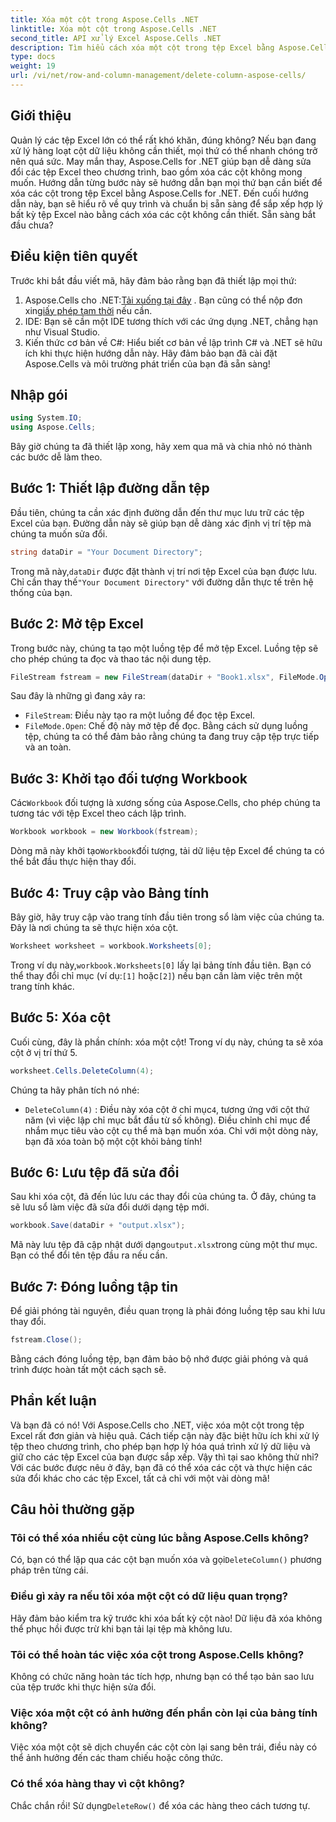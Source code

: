 ```yaml
---
title: Xóa một cột trong Aspose.Cells .NET
linktitle: Xóa một cột trong Aspose.Cells .NET
second_title: API xử lý Excel Aspose.Cells .NET
description: Tìm hiểu cách xóa một cột trong tệp Excel bằng Aspose.Cells cho .NET. Làm theo hướng dẫn chi tiết từng bước của chúng tôi để sắp xếp hợp lý các sửa đổi tệp Excel của bạn.
type: docs
weight: 19
url: /vi/net/row-and-column-management/delete-column-aspose-cells/
---
```

## Giới thiệu
Quản lý các tệp Excel lớn có thể rất khó khăn, đúng không? Nếu bạn đang xử lý hàng loạt cột dữ liệu không cần thiết, mọi thứ có thể nhanh chóng trở nên quá sức. May mắn thay, Aspose.Cells for .NET giúp bạn dễ dàng sửa đổi các tệp Excel theo chương trình, bao gồm xóa các cột không mong muốn. Hướng dẫn từng bước này sẽ hướng dẫn bạn mọi thứ bạn cần biết để xóa các cột trong tệp Excel bằng Aspose.Cells for .NET.
Đến cuối hướng dẫn này, bạn sẽ hiểu rõ về quy trình và chuẩn bị sẵn sàng để sắp xếp hợp lý bất kỳ tệp Excel nào bằng cách xóa các cột không cần thiết. Sẵn sàng bắt đầu chưa?
## Điều kiện tiên quyết
Trước khi bắt đầu viết mã, hãy đảm bảo rằng bạn đã thiết lập mọi thứ:
1.  Aspose.Cells cho .NET:[Tải xuống tại đây](https://releases.aspose.com/cells/net/) . Bạn cũng có thể nộp đơn xin[giấy phép tạm thời](https://purchase.aspose.com/temporary-license/) nếu cần.
2. IDE: Bạn sẽ cần một IDE tương thích với các ứng dụng .NET, chẳng hạn như Visual Studio.
3. Kiến thức cơ bản về C#: Hiểu biết cơ bản về lập trình C# và .NET sẽ hữu ích khi thực hiện hướng dẫn này.
Hãy đảm bảo bạn đã cài đặt Aspose.Cells và môi trường phát triển của bạn đã sẵn sàng!
## Nhập gói
```csharp
using System.IO;
using Aspose.Cells;
```
Bây giờ chúng ta đã thiết lập xong, hãy xem qua mã và chia nhỏ nó thành các bước dễ làm theo.
## Bước 1: Thiết lập đường dẫn tệp
Đầu tiên, chúng ta cần xác định đường dẫn đến thư mục lưu trữ các tệp Excel của bạn. Đường dẫn này sẽ giúp bạn dễ dàng xác định vị trí tệp mà chúng ta muốn sửa đổi.
```csharp
string dataDir = "Your Document Directory";
```
 Trong mã này,`dataDir` được đặt thành vị trí nơi tệp Excel của bạn được lưu. Chỉ cần thay thế`"Your Document Directory"` với đường dẫn thực tế trên hệ thống của bạn.
## Bước 2: Mở tệp Excel
Trong bước này, chúng ta tạo một luồng tệp để mở tệp Excel. Luồng tệp sẽ cho phép chúng ta đọc và thao tác nội dung tệp.
```csharp
FileStream fstream = new FileStream(dataDir + "Book1.xlsx", FileMode.Open);
```
Sau đây là những gì đang xảy ra:
- `FileStream`: Điều này tạo ra một luồng để đọc tệp Excel.
- `FileMode.Open`: Chế độ này mở tệp để đọc.
Bằng cách sử dụng luồng tệp, chúng ta có thể đảm bảo rằng chúng ta đang truy cập tệp trực tiếp và an toàn.
## Bước 3: Khởi tạo đối tượng Workbook
 Các`Workbook` đối tượng là xương sống của Aspose.Cells, cho phép chúng ta tương tác với tệp Excel theo cách lập trình.
```csharp
Workbook workbook = new Workbook(fstream);
```
 Dòng mã này khởi tạo`Workbook`đối tượng, tải dữ liệu tệp Excel để chúng ta có thể bắt đầu thực hiện thay đổi.
## Bước 4: Truy cập vào Bảng tính
Bây giờ, hãy truy cập vào trang tính đầu tiên trong sổ làm việc của chúng ta. Đây là nơi chúng ta sẽ thực hiện xóa cột.
```csharp
Worksheet worksheet = workbook.Worksheets[0];
```
 Trong ví dụ này,`workbook.Worksheets[0]` lấy lại bảng tính đầu tiên. Bạn có thể thay đổi chỉ mục (ví dụ:`[1]` hoặc`[2]`) nếu bạn cần làm việc trên một trang tính khác.
## Bước 5: Xóa cột
Cuối cùng, đây là phần chính: xóa một cột! Trong ví dụ này, chúng ta sẽ xóa cột ở vị trí thứ 5.
```csharp
worksheet.Cells.DeleteColumn(4);
```
Chúng ta hãy phân tích nó nhé:
- `DeleteColumn(4)` : Điều này xóa cột ở chỉ mục`4`, tương ứng với cột thứ năm (vì việc lập chỉ mục bắt đầu từ số không). Điều chỉnh chỉ mục để nhắm mục tiêu vào cột cụ thể mà bạn muốn xóa.
Chỉ với một dòng này, bạn đã xóa toàn bộ một cột khỏi bảng tính!
## Bước 6: Lưu tệp đã sửa đổi
Sau khi xóa cột, đã đến lúc lưu các thay đổi của chúng ta. Ở đây, chúng ta sẽ lưu sổ làm việc đã sửa đổi dưới dạng tệp mới.
```csharp
workbook.Save(dataDir + "output.xlsx");
```
 Mã này lưu tệp đã cập nhật dưới dạng`output.xlsx`trong cùng một thư mục. Bạn có thể đổi tên tệp đầu ra nếu cần.
## Bước 7: Đóng luồng tập tin
Để giải phóng tài nguyên, điều quan trọng là phải đóng luồng tệp sau khi lưu thay đổi.
```csharp
fstream.Close();
```
Bằng cách đóng luồng tệp, bạn đảm bảo bộ nhớ được giải phóng và quá trình được hoàn tất một cách sạch sẽ.
## Phần kết luận
Và bạn đã có nó! Với Aspose.Cells cho .NET, việc xóa một cột trong tệp Excel rất đơn giản và hiệu quả. Cách tiếp cận này đặc biệt hữu ích khi xử lý tệp theo chương trình, cho phép bạn hợp lý hóa quá trình xử lý dữ liệu và giữ cho các tệp Excel của bạn được sắp xếp. 
Vậy thì tại sao không thử nhỉ? Với các bước được nêu ở đây, bạn đã có thể xóa các cột và thực hiện các sửa đổi khác cho các tệp Excel, tất cả chỉ với một vài dòng mã!
## Câu hỏi thường gặp
### Tôi có thể xóa nhiều cột cùng lúc bằng Aspose.Cells không?  
 Có, bạn có thể lặp qua các cột bạn muốn xóa và gọi`DeleteColumn()` phương pháp trên từng cái.
### Điều gì xảy ra nếu tôi xóa một cột có dữ liệu quan trọng?  
Hãy đảm bảo kiểm tra kỹ trước khi xóa bất kỳ cột nào! Dữ liệu đã xóa không thể phục hồi được trừ khi bạn tải lại tệp mà không lưu.
### Tôi có thể hoàn tác việc xóa cột trong Aspose.Cells không?  
Không có chức năng hoàn tác tích hợp, nhưng bạn có thể tạo bản sao lưu của tệp trước khi thực hiện sửa đổi.
### Việc xóa một cột có ảnh hưởng đến phần còn lại của bảng tính không?  
Việc xóa một cột sẽ dịch chuyển các cột còn lại sang bên trái, điều này có thể ảnh hưởng đến các tham chiếu hoặc công thức.
### Có thể xóa hàng thay vì cột không?  
 Chắc chắn rồi! Sử dụng`DeleteRow()` để xóa các hàng theo cách tương tự.